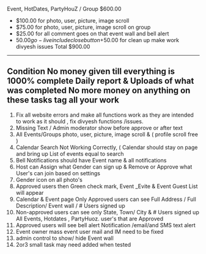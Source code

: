 Event, HotDates, PartyHouZ / Group
    $600.00 
+ $100.00 for photo, user, picture, image scroll  
+  $75.00 for  photo, user, picture, image scroll on group 
+ $25.00 for all comment goes on that event wall and bell alert 
+ $50.00 go-live include close button 
+$50.00 for clean up make work divyesh issues
Total $900.00
----------------------------------------------
Condition No money given till everything is 1000% complete
Daily report & Uploads of what was completed
No more money on anything on these tasks
tag all your work
----------------------------------------------
1) Fix all website errors and make all functions work as they are intended to work  as it should , fix divyesh functions /issues.
2) Missing Text / Admin moderator show before approve or after text
3) All Events/Groups photo, user, picture, image scroll & ( profile scroll free )
4) Calendar Search Not Working Correctly,  ( Calendar should stay on page and bring up List of events equal to search
5) Bell Notifications should have Event name & all notifications
6) Host can Assign what Gender can sign up & Remove or Approve what User's can join based on settings
7) Gender icon on all photo's
8) Approved users then Green check mark, Event _Evite & Event Guest List will appear
9) Calendar & Event page  Only Approved users can see Full Address /  Full Description/ Event wall / # Users signed up 
10) Non-approved users can see only State, Town/ City & # Users signed up 
All Events, Hotdates , PartyHuoz. user's that are Approved
11) Approved  users will see bell alert Notification /email/and SMS text alert
12) Event  owner mass event user mail and IM need to be fixed 
13) admin control to show/ hide Event wall
14) 2or3 small task may need added when tested
